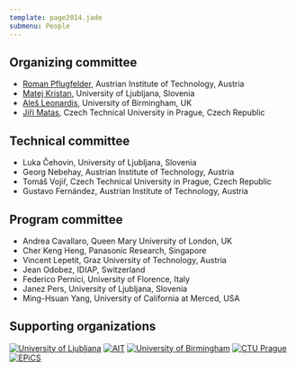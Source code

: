 ```yaml
---
template: page2014.jade
submenu: People
---
```


## Organizing committee

-   [Roman Pflugfelder](https://www.linkedin.com/in/romanpflugfelder),
    Austrian Institute of Technology, Austria
-   [Matej Kristan](http://www.vicos.si/People/Matejk), University of
    Ljubljana, Slovenia
-   [Ale&#353; Leonardis](http://www.vicos.si/People/Ales_Leonardis),
    University of Birmingham, UK
-   [Ji&#345;i Matas](http://cmp.felk.cvut.cz/~matas/), Czech Technical
    University in Prague, Czech Republic

## Technical committee

-   Luka &#268;ehovin, University of Ljubljana, Slovenia
-   Georg Nebehay, Austrian Institute of Technology, Austria
-   Tom&#225;&#353; Voji&#345;, Czech Technical University in Prague, Czech Republic
-   Gustavo Fern&#225;ndez, Austrian Institute of Technology, Austria

## Program committee

-   Andrea Cavallaro, Queen Mary University of London, UK
-   Cher Keng Heng, Panasonic Research, Singapore
-   Vincent Lepetit, Graz University of Technology, Austria
-   Jean Odobez, IDIAP, Switzerland
-   Federico Pernici, University of Florence, Italy
-   Janez Pers, University of Ljubljana, Slovenia
-   Ming-Hsuan Yang, University of California at Merced, USA

## Supporting organizations

<p class="supporters"> 
<a href="http://www.fri.uni-lj.si/en"><img src="/vot2014/img/logo_ljubljana.png" alt="University of Ljubljana"></a>
<a href="http://www.ait.ac.at/?L=1"><img src="/vot2014/img/logo_ait.png" alt="AIT"></a>
<a href="http://www.birmingham.ac.uk"><img src="/vot2014/img/logo_birmingham.png" alt="University of Birmingham"></a>
<a href="http://intranet.cvut.cz/en"><img src="/vot2014/img/logo_cvut.png" alt="CTU Prague"></a>
<a href="http://www.epics-project.eu/"><img src="/vot2014/img/logo_epics.png" alt="EPiCS"></a>
</p>
